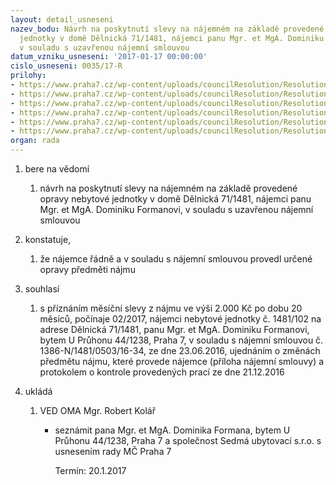 ```yaml
---
layout: detail_usneseni
nazev_bodu: Návrh na poskytnutí slevy na nájemném na základě provedené opravy nebytové
  jednotky v domě Dělnická 71/1481, nájemci panu Mgr. et MgA. Dominiku Formanovi,
  v souladu s uzavřenou nájemní smlouvou
datum_vzniku_usneseni: '2017-01-17 00:00:00'
cislo_usneseni: 0035/17-R
prilohy:
- https://www.praha7.cz/wp-content/uploads/councilResolution/Resolutions/28762/export/01DZ_FormanNBP1481~156465.doc
- https://www.praha7.cz/wp-content/uploads/councilResolution/Resolutions/28762/export/Ujednani_Delnicka71_1481~156464.pdf
- https://www.praha7.cz/wp-content/uploads/councilResolution/Resolutions/28762/export/ProtokolokontrolenajemnihoNBP_Delnicka71~156463.pdf
- https://www.praha7.cz/wp-content/uploads/councilResolution/Resolutions/28762/export/FotopredopravouDelnicka71_1481_NBP1481_102~156462.pdf
- https://www.praha7.cz/wp-content/uploads/councilResolution/Resolutions/28762/export/FotopoopraveDelnicka71_1481_NBP1481_102~156461.pdf
- https://www.praha7.cz/wp-content/uploads/councilResolution/Resolutions/28762/export/export~296947.pdf
organ: rada
---
```

<ol id="urzList" class="urzList_view"><li id="" class="urzClass1"><span name="1">bere na vědomí</span><ol class="urzOlClass"><li style="text-align: left;" id="" class="urzClass2"><span><p>návrh na poskytnutí slevy na nájemném na základě provedené opravy nebytové jednotky v domě Dělnická 71/1481, nájemci panu Mgr. et MgA. Dominiku Formanovi, v souladu s uzavřenou nájemní smlouvou</p></span></li></ol></li><li id="" class="urzClass1"><span name="50">konstatuje,</span><ol class="urzOlClass"><li style="text-align: left;" id="" class="urzClass2"><span><p>že nájemce řádně a v souladu s nájemní smlouvou provedl určené opravy předměti nájmu</p></span></li></ol></li><li id="" class="urzClass1"><span name="26">souhlasí</span><ol id="" class="urzOlClass"><li style="text-align: left;" id="" class="urzClass2"><span><p>s příznáním měsíční slevy z nájmu ve výši 2.000 Kč po dobu 20 měsíců, počínaje 02/2017, nájemci nebytové jednotky č. 1481/102 na adrese Dělnická 71/1481, panu Mgr. et MgA. Dominiku Formanovi, bytem U Průhonu 44/1238, Praha 7, v souladu s nájemní smlouvou č. 1386-N/1481/0503/16-34, ze dne 23.06.2016, ujednáním o změnách předmětu nájmu, které provede nájemce (příloha nájemní smlouvy) a protokolem o kontrole provedených prací ze dne 21.12.2016</p></span></li></ol></li><li class="urzClass1" id="urzUkoly"><span name="1">ukládá</span><ol class="urzOlClass"><li class="urzClass2"><span><p>VED OMA Mgr. Robert Kolář</p></span><ul class="urzUlClass"><li class="urzClass3"><span><p>seznámit pana Mgr. et  MgA. Dominika Formana, bytem U Průhonu 44/1238, Praha 7 a společnost Sedmá ubytovací s.r.o. s usnesením rady MČ Praha 7</p></span><span class="urzUkolTermin">  Termín:&nbsp;20.1.2017</span></li></ul></li></ol></li></ol>
